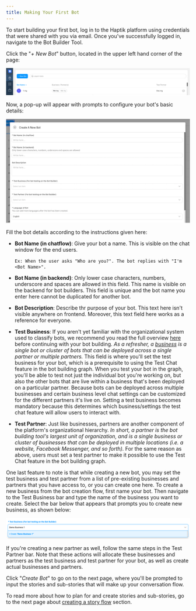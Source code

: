 ```yaml
---
title: Making Your First Bot
---
```


To start building your first bot, log in to the Haptik platform using credentials that were shared with you via email. Once you've successfully logged in, navigate to the Bot Builder Tool. 

Click the "*+ New Bot*" button, located in the upper left hand corner of the page:

![createbot_header_may](/assets/createbot_header_may.png)

Now, a pop-up will appear with prompts to configure your bot's basic details:

![createbot_popup_may](/assets/createbot_popup_may.png)

Fill the bot details according to the instructions given here:

- **Bot Name (in chatflow)**: Give your bot a name. This is visible on the chat window for the end users. 

      Ex: When the user asks "Who are you?". The bot replies with "I'm <Bot Name>". 

- **Bot Name (in backend)**: Only lower case characters, numbers, underscore and spaces are allowed in this field. This name is visible on the backend for bot builders. This field is unique and the bot name you enter here cannot be duplicated for another bot.

- **Bot Description**: Describe thr purpose of your bot. This text here isn't visible anywhere on frontend. Moreover, this text field here works as a reference for everyone.

- **Test Business**: If you aren't yet familiar with the organizational system used to classify bots, we recommend you read the full overview [here](https://docs.haptik.ai/bot-builder/basic/bot-hierarchy) before continuing with your bot building. _As a refresher, a [business](https://docs.haptik.ai/bot-builder/basic/business) is a single bot or cluster of bots that can be deployed across a single partner or multiple partners._ This field is where you'll set the test business for your bot, which is a prerequisite to using the Test Chat feature in the bot building graph. When you test your bot in the graph, you'll be able to test not just the individual bot you're working on, but also the other bots that are live within a business that's been deployed on a particular partner. Because bots can be deployed across multiple businesses and certain business level chat settings can be customized for the different partners it's live on. Setting a test business becomes mandatory because this determines which business/settings the test chat feature will allow users to interact with.

- **Test Partner**: Just like businesses, partners are another component of the platform's organizational hierarchy. _In short, a partner is the bot building tool's largest unit of organization, and is a single business or cluster of businesses that can be deployed in multiple locations (i.e. a website, Facebook Messenger, and so forth)._ For the same reason as above, users must set a test partner to make it possible to use the Test Chat feature in the bot building graph.

One last feature to note is that while creating a new bot, you may set the test business and test partner from a list of pre-existing businesses and partners that you have access to, or you can create one here. To create a new business from the bot creation flow, first name your bot. Then navigate to the Test Business bar and type the name of the business you want to create. Select the bar below that appears that prompts you to create new business, as shown below:

![create_new_business](/assets/create_new_business.png)

If you're creating a new partner as well, follow the same steps in the Test Partner bar. Note that these actions will allocate these businesses and partners as the test business and test partner for your bot, as well as create actual businesses and partners.

Click "*Create Bot*" to go on to the next page, where you'll be prompted to input the stories and sub-stories that will make up your conversation flow.

To read more about how to plan for and create stories and sub-stories, go to the next page about [creating a story flow](https://docs.haptik.ai/bot-builder/basic/creating-story) section.
